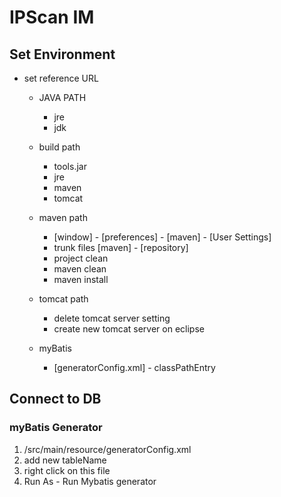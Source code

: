 # IPScan IM

## Set Environment

- set reference URL
  - JAVA PATH
    - jre
    - jdk
  
  - build path
    - tools.jar
    - jre
    - maven
    - tomcat
  
  - maven path
    - [window] - [preferences] - [maven] - [User Settings]
    - trunk files [maven] - [repository]
    - project clean
    - maven clean
    - maven install
  - tomcat path
    - delete tomcat server setting
    - create new tomcat server on eclipse
  - myBatis
    - [generatorConfig.xml] - classPathEntry

## Connect to DB

### myBatis Generator

1. /src/main/resource/generatorConfig.xml
2. add new tableName 
3. right click on this file
4. Run As - Run Mybatis generator

